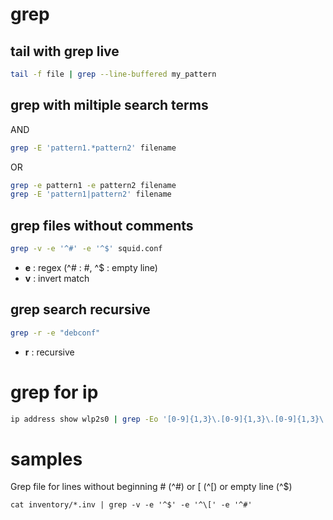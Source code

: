 # grep

## tail with grep live

```bash
tail -f file | grep --line-buffered my_pattern
```

## grep with miltiple search terms

AND

```bash
grep -E 'pattern1.*pattern2' filename
```

OR

```bash
grep -e pattern1 -e pattern2 filename
grep -E 'pattern1|pattern2' filename
```

## grep files without comments

```bash
grep -v -e '^#' -e '^$' squid.conf
```
- **e** : regex (^# : #, ^$ : empty line)
- **v** : invert match

## grep search recursive

```bash
grep -r -e "debconf"
```
- **r** : recursive

# grep for ip

```bash
ip address show wlp2s0 | grep -Eo '[0-9]{1,3}\.[0-9]{1,3}\.[0-9]{1,3}\.[0-9]{1,3}' | head -n 1
```

# samples

Grep file for lines without beginning # (^#) or [ (^[) or empty line (^$)

```
cat inventory/*.inv | grep -v -e '^$' -e '^\[' -e '^#'
```
